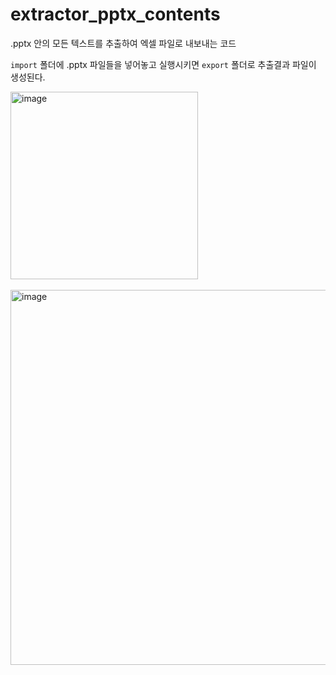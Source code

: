 # extractor_pptx_contents

.pptx 안의 모든 텍스트를 추출하여 엑셀 파일로 내보내는 코드

`import` 폴더에 .pptx 파일들을 넣어놓고 실행시키면 `export` 폴더로 추출결과 파일이 생성된다.

<img width="300" alt="image" src="https://github.com/KoorunG/extract_pptx_contents/assets/83933192/1a6931f1-1541-44aa-b580-e05a41f63a6c">
<br/><br/>
<img width="600" alt="image" src="https://github.com/KoorunG/extract_pptx_contents/assets/83933192/ed2dfde6-b35c-44b0-9fac-227f5bb0c5d0">
